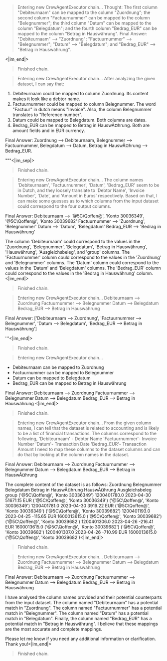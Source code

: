 > Entering new CrewAgentExecutor chain...
Thought: The first column "Debiteurnaam" can be mapped to the column "Zuordnung"; the second column "Factuurnummer" can be mapped to the column "Belegnummer"; the third column "Datum" can be mapped to the column "Belegdatum"; and the fourth column "Bedrag_EUR" can be mapped to the column "Betrag in Hauswährung".
Final Answer: "Debiteurnaam" --> "Zuordnung"; "Factuurnummer" --> "Belegnummer"; "Datum" --> "Belegdatum"; and "Bedrag_EUR" --> "Betrag in Hauswährung".

<|im_end|>

> Finished chain.


> Entering new CrewAgentExecutor chain...
After analyzing the given dataset, I can say that:
1. Debiteurnaam could be mapped to column Zuordnung. Its content makes it look like a debtor name.
2. Factuurnummer could be mapped to column Belegnummer. The word "Factuur" in dutch means "Invoice". Also, the column Belegnummer translates to "Reference number".
3. Datum could be mapped to Belegdatum. Both columns are dates.
4. Bedrag_EUR can be mapped to Betrag in HauswÃ¤hrung. Both are amount fields and in EUR currency.

Final Answer:
Zuordnung --> Debiteurnaam,
Belegnummer --> Factuurnummer,
Belegdatum --> Datum,
Betrag in HauswÃ¤hrung --> Bedrag_EUR.

"""<|im_sep|>

> Finished chain.


> Entering new CrewAgentExecutor chain...
The column names 'Debiteurnaam', 'Factuurnummer', 'Datum', 'Bedrag_EUR' seem to be in Dutch, and they loosely translate to 'Debtor Name', 'Invoice Number', 'Date', and 'Amount in Euros' respectively. Based on that, I can make some guesses as to which columns from the input dataset could correspond to the four output columns.

Final Answer:
Debiteurnaam --> '@5C\\Qoffen@', 'Konto 30036349', '@5C\\Qoffen@', 'Konto 30039682'
Factuurnummer --> 'Zuordnung', 'Belegnummer'
Datum --> 'Datum', 'Belegdatum'
Bedrag_EUR --> 'Bedrag in Hauswährung'

The column 'Debiteurnaam' could correspond to the values in the 'Zuordnung', 'Belegnummer', 'Belegdatum', 'Betrag in Hauswährung', 'Hauswährung', 'Ausgleichsbeleg', and 'group' columns. The 'Factuurnummer' column could correspond to the values in the 'Zuordnung' and 'Belegnummer' columns. The 'Datum' column could correspond to the values in the 'Datum' and 'Belegdatum' columns. The 'Bedrag_EUR' column could correspond to the values in the 'Bedrag in Hauswährung' column.<|im_end|>

> Finished chain.


> Entering new CrewAgentExecutor chain...
Debiteurnaam --> Zuordnung
Factuurnummer --> Belegnummer
Datum --> Belegdatum
Bedrag_EUR --> Betrag in Hauswährung

Final Answer: 
['Debiteurnaam --> Zuordnung', 'Factuurnummer --> Belegnummer', 'Datum --> Belegdatum', 'Bedrag_EUR --> Betrag in Hauswährung']

'''<|im_end|>

> Finished chain.


> Entering new CrewAgentExecutor chain...
- Debiteurnaam can be mapped to Zuordnung
- Factuurnummer can be mapped to Belegnummer
- Datum can be mapped to Belegdatum
- Bedrag_EUR can be mapped to Betrag in Hauswährung

Final Answer: 
Debiteurnaam --> Zuordnung
Factuurnummer --> Belegnummer
Datum --> Belegdatum
Bedrag_EUR --> Betrag in Hauswährung
<|im_end|>

> Finished chain.


> Entering new CrewAgentExecutor chain...
From the given column names, I can tell that the dataset is related to accounting and is likely to be a list of financial transactions. The columns correspond to the following,
'Debiteurnaam' - Debtor Name 
'Factuurnummer'- Invoice Number 
'Datum'- Transaction Date
'Bedrag_EUR'- Transaction Amount
I need to map these columns to the dataset columns and can do that by looking at the column names in the dataset. 

Final Answer:
Debiteurnaam --> Zuordnung 
Factuurnummer --> Belegnummer 
Datum --> Belegdatum 
Bedrag_EUR --> Betrag in HauswÃ¤hrung

The complete content of the dataset is as follows:
Zuordnung	Belegnummer	Belegdatum	Betrag in HauswÃ¤hrung	HauswÃ¤hrung	Ausgleichsbeleg	group
('@5C\\Qoffen@', 'Konto 30036349')	1200401780.0	2023-04-30	51671.15	EUR		('@5C\\Qoffen@', 'Konto 30036349')
('@5C\\Qoffen@', 'Konto 30036349')	1200401781.0	2023-04-30	3919.22	EUR		('@5C\\Qoffen@', 'Konto 30036349')
('@5C\\Qoffen@', 'Konto 30039682')	1200401193.0	2023-04-25	-115.65	EUR	1600013615.0	('@5C\\Qoffen@', 'Konto 30039682')
('@5C\\Qoffen@', 'Konto 30039682')	1200401306.0	2023-04-26	-216.41	EUR	1600013615.0	('@5C\\Qoffen@', 'Konto 30039682')
('@5C\\Qoffen@', 'Konto 30039682')	1200401307.0	2023-04-26	-710.99	EUR	1600013615.0	('@5C\\Qoffen@', 'Konto 30039682')<|im_end|>

> Finished chain.


> Entering new CrewAgentExecutor chain...
Debiteurnaam --> Zuordnung
Factuurnummer --> Belegnummer
Datum --> Belegdatum
Bedrag_EUR --> Betrag in Hauswährung


Final Answer:
Debiteurnaam --> Zuordnung
Factuurnummer --> Belegnummer
Datum --> Belegdatum
Bedrag_EUR --> Betrag in Hauswährung


I have analysed the column names provided and their potential counterparts from the input dataset. The column named "Debiteurnaam" has a potential match in "Zuordnung". The column named "Factuurnummer" has a potential match in "Belegnummer". The column named "Datum" has a potential match in "Belegdatum". Finally, the column named "Bedrag_EUR" has a potential match in "Betrag in Hauswährung". I believe that these mappings are the most accurate and complete mappings.

Please let me know if you need any additional information or clarification. Thank you!<|im_end|>

> Finished chain.
